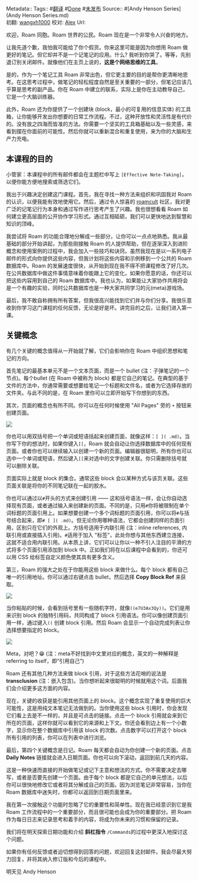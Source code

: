 Metadata::
    Tags:: #[翻译](翻译.md) #[Done](Done.md) #[未发布](未发布.md)
    Source:: #[Andy Henson Series](Andy Henson Series.md)  
    初翻: [wangxh1000](wangxh1000.md)
    校对: [Alex](Alex.md)
    Url:

欢迎，Roam 同胞。Roam 世界的公民。Roam 现在是一个非常令人兴奋的地方。

让我先道个歉，我怕我可能给了你个假货。你来这里可能是因为你想用 Roam 做更好的笔记。但它却并不是一个记笔记的应用。什么?  我听到你哭了。等等，先别退订别关闭邮件。就像他们在主页上说的，**这是个网络思维的工具**。

是的，作为一个笔记工具 Roam 非常出色，但它更主要的目的是帮你更清晰地思考。在这思考过程中，做笔记的轻松程度自然是至关重要的一部分，但笔记应该几乎算是思考的副产品。你在 Roam 中建立的联系，实际上是你在主动教导自己，它是一个大脑训练器。

此外，Roam 还为你提供了一个创建块 (block，最小的可复用的信息实体) 的工具箱，让你能够开发出你想要的日常工作流程。不过，这种开放性和灵活性是有代价的。没有放之四海而皆准的方法。你需要一个坚实的工具箱基础以及一些灵感，来看到摆在你面前的可能性。然后你就可以重新混合和重复使用，来为你的大脑和生产力充电。

## **本课程的目的**

小管家：本课程中的所有邮件都会在主题栏中写上 `[Effective Note-Taking]`，以便你能方便地搜索或筛选它们。

我出于兴趣决定创建这门课程。首先，我在寻找一种方法来组织和巩固我对 Roam 的认识，以便我能有效地使用它。然后，通过令人惊喜的 [roamcult](roamcult.md) 社区，我对更广泛的记笔记行为本身和通过写作进行思考产生了兴趣。我也很想看看 Roam 如何建立更高层面的公开协作学习形式。通过互相砥砺，我们可以更快地达到智慧和知识的顶峰。

我尝试将 Roam 的功能合理地分解成一些部分，让你可以一点点地熟悉。我从最基础的部分开始讲起，为那些刚接触 Roam 的人提供帮助，但在逐渐深入到进阶概念和使用案例的过程中，我会加入一些技巧和诀窍。虽然我现在是以一系列电子邮件的形式向你提供这些内容，但我计划将这些内容和示例移到一个公共的 Roam 数据库中。Roam 的发展速度很快，从开始到现在我不得不把课程修改了好几次。在公共数据库中做这件事情意味着你能跟上它的变化，如果你愿意的话，你还可以把这些内容用到自己的 Roam 数据库中。我也认为，如果能让大家协作共用将会是一个有趣的实验，同时公共数据库也是一种大家共同学习的元(meta)游戏场。

最后，我不敢自称拥有所有答案，但我很高兴能找到它们并与你们分享。我很乐意收到你学习这门课程的任何反馈，无论是好是坏。讲完目的之后，让我们进入第一课。

## **关键概念**

有几个关键的概念值得从一开始就了解，它们会影响你在 Roam 中组织思想和笔记的方向。

首先笔记的最基本单元不是一个文本页面，而是一个 bullet (注：子弹笔记的一个节点)。每个bullet (在 Roam 中被称为 block) 都是它自己的笔记。在典型的基于文件的方法中，你通常需要或想要给笔记一个标题和文件名，或者为它选择存放的文件夹。与此不同的是，在 Roam 里你可以立即开始写下你想到的东西。

其次，页面的概念也有所不同。你可以在任何时候使用 "All Pages" 旁的 `+` 按钮来创建页面。

![](https://tva1.sinaimg.cn/large/007S8ZIlgy1ggh1f4sjtug30f004ata1.gif)

你也可以用双括号把一个单词或短语括起来创建页面，就像这样：`[ ]( .md)`。当你写下你的想法时，如果你键入`[[`，Roam 就会自动让你选择数据库中的任何现有页面。或者你也可以继续输入以创建一个新的页面。编辑器很聪明，所有你也可以选中一个单词或短语，然后键入`[[`来对选中的文字创建关联。你只需删除括号就可以删除关联。

页面实际上就是 block 的集合。通常这些 block 会以某种方式与该页关联。这些页面关联是将你的不同笔记联在一起的胶水。

你也可以通过以`#`开头的方式来创建引用 —— 这和括号语法一样，会让你自动选择现有页面，或者通过输入来创建新的页面。不同的是，只用`#`你将被限制在单个词标题的页面引用上。如果想要创建一个多个词标题的页面引用，你可以将`#`与括号结合起来，即`# [ ]( .md)`。但无论你用哪种语法，它都会创建同样的页面引用，区别只在它们的外观上。方括号适用于内联引用 (注：inline references, 内联引用或直接插入引用)。`#`适用于加入 "标签"，此处你想与其他东西建立连接，这就不适合用内联引用。从本质上讲，它们可以让你以一种不引人注目的平滑的方式将多个页面引用添加到 block 中。正如我们将在以后课程中会看到的，你还可以用 CSS 给标签自定义颜色使其具有更多含义。

第三，Roam 的强大之处在于你能用这些 block 来做什么。每个 block 都有自己唯一的引用地址。你可以通过右键点击 bullet，然后选择 **Copy Block Ref** 来获取。

![](https://tva1.sinaimg.cn/large/007S8ZIlgy1ggh1f6kycpg30m809x1ky.gif)

当你粘贴的时候，会看到括号里有一些随机字符，就像`((e7U3Ax3Qy))`。它们是用来识别 block 的独特引用码，共同构成了 block 引用语法。你可以像创建页面引用一样，通过键入`((` 创建 block 引用。然后 Roam 会显示一个自动完成列表让你选择想要指定的 block。

![](https://tva1.sinaimg.cn/large/007S8ZIlgy1ggh1fg3cabg30m808q7wk.gif)

Meta，对吧？😁 (注：meta不好找到中文里对应的概念，英文的一种解释是referring to itself，即“引用自己”)

Roam 还有其他几种方法来做 block 引用，对于这些方法花哨的说法是**transclusion** (注：嵌入包含)。当你想听起来很聪明的时候就用这个词。后面我们会介绍更多这方面的内容。

现在，关键的收获是能引用其他页面上的 block。这个概念实现了重复使用的巨大可能性，这是用纯文本笔记无法做到的。当你使用这些 block 引用时，你会发现它们看上去是不一样的，并且是可点击的链接。点击一个 block 引用就会来到它所在的页面，这样你就可以看到它的来源和上下文。你还会看到边上有一个小数字，显示你在整个数据库中引用该 block 的次数。点击数字可以打开这个 block 所有引用的列表，你可以在列表中进行浏览。

最后，第四个关键概念是日记。Roam 每天都会自动为你创建一个新的页面。点击**Daily Notes** 链接就会进入日期页面。你也可以向下滚动，返回到前几天的内容。

这是一种快速而直接的开始做笔记或记下主意和想法的方式。你不需要决定去哪写，或者是否要先创建一个页面。由于每个 block 都是它自己的单元想法，以后你可以很快地修改它或者将其分解成自己的页面。因为浏览笔记非常容易，当你在 Roam 数据库中迷失时，你都可以返回到日期页面里来。 

我在第一次接触这个功能时忽略了它的重要性和简单性。现在我已经意识到它是我 Roam 工作流程中的一个重要部分，而且很可能也会成为你的重要部分。把 Roam 作为每日日志来记录思考和着手的内容，将成为你未来的习惯和保留的记录。

我们将在明天探索日期功能和介绍 **斜杠指令** `/Commands`的过程中更深入地探讨这个问题。 

如果你有任何反馈或者迫切想得到回答的问题，欢迎回复这封邮件。我会尽最大努力回复，并将其纳入修订版和今后的课程中。

明天见
Andy Henson

